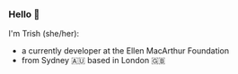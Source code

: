 ### Hello 🐙

I'm Trish (she/her):

- a currently developer at the Ellen MacArthur Foundation 
- from Sydney 🇦🇺 based in London 🇬🇧 



